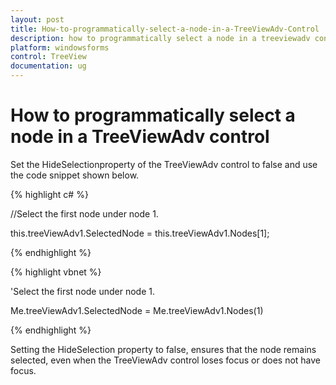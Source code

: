```yaml
---
layout: post
title: How-to-programmatically-select-a-node-in-a-TreeViewAdv-Control | Windows Forms | Syncfusion
description: how to programmatically select a node in a treeviewadv control
platform: windowsforms
control: TreeView 
documentation: ug
---
```


# How to programmatically select a node in a TreeViewAdv control

Set the HideSelectionproperty of the TreeViewAdv control to false and use the code snippet shown below.

{% highlight c# %}



//Select the first node under node 1.

this.treeViewAdv1.SelectedNode = this.treeViewAdv1.Nodes[1];

{% endhighlight %}

{% highlight vbnet %}



'Select the first node under node 1.

Me.treeViewAdv1.SelectedNode = Me.treeViewAdv1.Nodes(1)

{% endhighlight %}

Setting the HideSelection property to false, ensures that the node remains selected, even when the TreeViewAdv control loses focus or does not have focus. 

